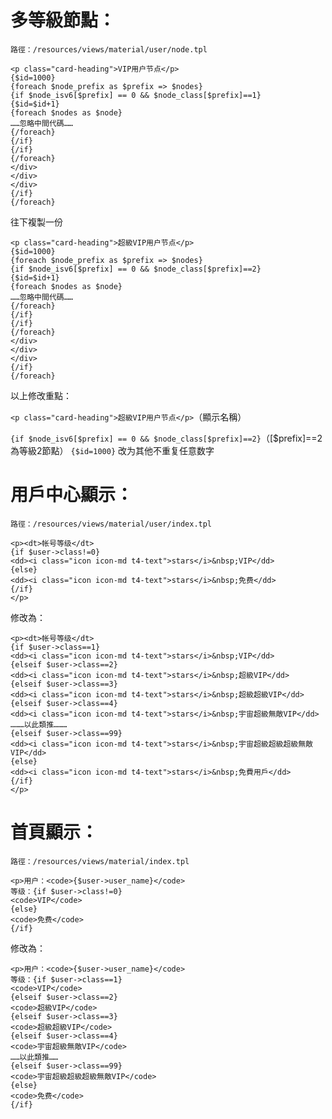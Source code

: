 # 多等級節點：

`路徑：/resources/views/material/user/node.tpl`

```
<p class="card-heading">VIP用户节点</p>
{$id=1000}
{foreach $node_prefix as $prefix => $nodes}
{if $node_isv6[$prefix] == 0 && $node_class[$prefix]==1}
{$id=$id+1}
{foreach $nodes as $node}
……忽略中間代碼……
{/foreach}
{/if}
{/if}
{/foreach}
</div>
</div>
</div>
{/if}
{/foreach}
```
往下複製一份

```
<p class="card-heading">超級VIP用户节点</p>
{$id=1000}
{foreach $node_prefix as $prefix => $nodes}
{if $node_isv6[$prefix] == 0 && $node_class[$prefix]==2}
{$id=$id+1}
{foreach $nodes as $node}
……忽略中間代碼……
{/foreach}
{/if}
{/if}
{/foreach}
</div>
</div>
</div>
{/if}
{/foreach}
```
以上修改重點：

`<p class="card-heading">超級VIP用户节点</p>`（顯示名稱）

`{if $node_isv6[$prefix] == 0 && $node_class[$prefix]==2}`（[$prefix]==2為等級2節點）
`{$id=1000}` 改为其他不重复任意数字

# 用戶中心顯示：

`路徑：/resources/views/material/user/index.tpl`

```
<p><dt>帐号等级</dt>
{if $user->class!=0}
<dd><i class="icon icon-md t4-text">stars</i>&nbsp;VIP</dd>
{else}
<dd><i class="icon icon-md t4-text">stars</i>&nbsp;免费</dd>
{/if}
</p>
```

修改為：

```
<p><dt>帐号等级</dt>
{if $user->class==1}
<dd><i class="icon icon-md t4-text">stars</i>&nbsp;VIP</dd>
{elseif $user->class==2}
<dd><i class="icon icon-md t4-text">stars</i>&nbsp;超級VIP</dd>
{elseif $user->class==3}
<dd><i class="icon icon-md t4-text">stars</i>&nbsp;超級超級VIP</dd>
{elseif $user->class==4}
<dd><i class="icon icon-md t4-text">stars</i>&nbsp;宇宙超級無敵VIP</dd>
………以此類推………
{elseif $user->class==99}
<dd><i class="icon icon-md t4-text">stars</i>&nbsp;宇宙超級超級超級無敵VIP</dd>
{else}
<dd><i class="icon icon-md t4-text">stars</i>&nbsp;免費用戶</dd>
{/if}
</p>
```

# 首頁顯示：
`路徑：/resources/views/material/index.tpl`

```
<p>用户：<code>{$user->user_name}</code>
等级：{if $user->class!=0}
<code>VIP</code>
{else}
<code>免费</code>
{/if}
````

修改為：

```
<p>用户：<code>{$user->user_name}</code>
等级：{if $user->class==1}
<code>VIP</code>
{elseif $user->class==2}
<code>超級VIP</code>
{elseif $user->class==3}
<code>超級超級VIP</code>
{elseif $user->class==4}
<code>宇宙超級無敵VIP</code>
……以此類推……
{elseif $user->class==99}
<code>宇宙超級超級超級無敵VIP</code>
{else}
<code>免费</code>
{/if}
````